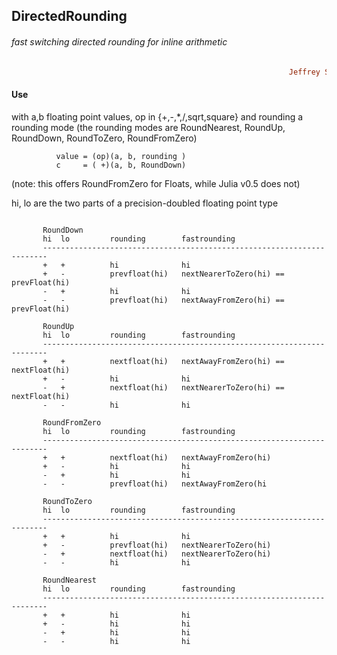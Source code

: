 ## DirectedRounding
###### fast switching directed rounding for inline arithmetic
```ruby
                                                              Jeffrey Sarnoff © 2016-Mar-22 at New York
```

#### Use

with a,b floating point values, op in {+,-,*,/,sqrt,square} and rounding a rounding mode
  (the rounding modes are RoundNearest, RoundUp, RoundDown, RoundToZero, RoundFromZero)

              value = (op)(a, b, rounding )       
              c     = ( +)(a, b, RoundDown)

  (note: this offers RoundFromZero for Floats, while Julia v0.5 does not)


hi, lo are the two parts of a precision-doubled floating point type
```

       RoundDown
       hi  lo         rounding        fastrounding
       -----------------------------------------------------------------------
       +   +          hi              hi
       +   -          prevfloat(hi)   nextNearerToZero(hi) == prevFloat(hi)
       -   +          hi              hi
       -   -          prevfloat(hi)   nextAwayFromZero(hi) == prevFloat(hi)
       
       RoundUp
       hi  lo         rounding        fastrounding
       -----------------------------------------------------------------------
       +   +          nextfloat(hi)   nextAwayFromZero(hi) == nextFloat(hi)
       +   -          hi              hi
       -   +          nextfloat(hi)   nextNearerToZero(hi) == nextFloat(hi)
       -   -          hi              hi
       
       RoundFromZero
       hi  lo         rounding        fastrounding
       -----------------------------------------------------------------------
       +   +          nextfloat(hi)   nextAwayFromZero(hi)
       +   -          hi              hi
       -   +          hi              hi
       -   -          prevfloat(hi)   nextAwayFromZero(hi
       
       RoundToZero
       hi  lo         rounding        fastrounding
       -----------------------------------------------------------------------
       +   +          hi              hi
       +   -          prevfloat(hi)   nextNearerToZero(hi)
       -   +          nextfloat(hi)   nextNearerToZero(hi)
       -   -          hi              hi
       
       RoundNearest
       hi  lo         rounding        fastrounding
       -----------------------------------------------------------------------
       +   +          hi              hi
       +   -          hi              hi
       -   +          hi              hi
       -   -          hi              hi
```
